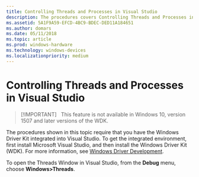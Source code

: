 ```yaml
---
title: Controlling Threads and Processes in Visual Studio
description: The procedures covers Controlling Threads and Processes in Visual Studio.
ms.assetid: 5A1F9A59-EFCD-4BC9-BDEC-DED11A184651
ms.author: domars
ms.date: 05/11/2018
ms.topic: article
ms.prod: windows-hardware
ms.technology: windows-devices
ms.localizationpriority: medium
---
```


# Controlling Threads and Processes in Visual Studio

> [!IMPORTANT]  
> This feature is not available in Windows 10, version 1507 and later versions of the WDK.
>

The procedures shown in this topic require that you have the Windows Driver Kit integrated into Visual Studio. To get the integrated environment, first install Microsoft Visual Studio, and then install the Windows Driver Kit (WDK). For more information, see [Windows Driver Development](https://msdn.microsoft.com/library/windows/hardware/ff557573).

To open the Threads Window in Visual Studio, from the **Debug** menu, choose **Windows&gt;Threads**.

 

 





